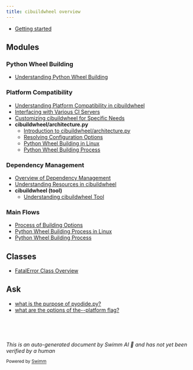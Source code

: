 ```yaml
---
title: cibuildwheel overview
---
```

- <SwmLink doc-title="Getting started">[Getting started](.swm/getting-started.958kchp6.sw.md)</SwmLink>

## Modules

### Python Wheel Building

- <SwmLink doc-title="Understanding Python Wheel Building">[Understanding Python Wheel Building](/.swm/understanding-python-wheel-building.yygu4uoc.sw.md)</SwmLink>

### Platform Compatibility

- <SwmLink doc-title="Understanding Platform Compatibility in cibuildwheel">[Understanding Platform Compatibility in cibuildwheel](/.swm/understanding-platform-compatibility-in-cibuildwheel.kl861e21.sw.md)</SwmLink>
- <SwmLink doc-title="Interfacing with Various CI Servers ">[Interfacing with Various CI Servers ](/.swm/interfacing-with-various-ci-servers.04y12vms.sw.md)</SwmLink>
- <SwmLink doc-title="Customizing cibuildwheel for Specific Needs">[Customizing cibuildwheel for Specific Needs](/.swm/customizing-cibuildwheel-for-specific-needs.kcyf7wx9.sw.md)</SwmLink>
- **cibuildwheel/architecture.py**
  - <SwmLink doc-title="Introduction to cibuildwheel/architecture.py">[Introduction to cibuildwheel/architecture.py](/.swm/introduction-to-cibuildwheelarchitecturepy.k5km3qpb.sw.md)</SwmLink>
  - <SwmLink doc-title="Resolving Configuration Options">[Resolving Configuration Options](/.swm/resolving-configuration-options.y1502297.sw.md)</SwmLink>
  - <SwmLink doc-title="Python Wheel Building in Linux">[Python Wheel Building in Linux](/.swm/python-wheel-building-in-linux.sehcepsj.sw.md)</SwmLink>
  - <SwmLink doc-title="Python Wheel Building Process">[Python Wheel Building Process](/.swm/python-wheel-building-process.8290ixjp.sw.md)</SwmLink>

### Dependency Management

- <SwmLink doc-title="Overview of Dependency Management">[Overview of Dependency Management](/.swm/overview-of-dependency-management.6830xm7v.sw.md)</SwmLink>
- <SwmLink doc-title="Understanding Resources in cibuildwheel">[Understanding Resources in cibuildwheel](/.swm/understanding-resources-in-cibuildwheel.cl4k3k0e.sw.md)</SwmLink>
- **cibuildwheel (tool)**
  - <SwmLink doc-title="Understanding cibuildwheel Tool">[Understanding cibuildwheel Tool](/.swm/understanding-cibuildwheel-tool.d6j9677h.sw.md)</SwmLink>

### Main Flows

- <SwmLink doc-title="Process of Building Options">[Process of Building Options](/.swm/process-of-building-options.r3jw3920.sw.md)</SwmLink>
- <SwmLink doc-title="Python Wheel Building Process in Linux">[Python Wheel Building Process in Linux](/.swm/python-wheel-building-process-in-linux.esibluta.sw.md)</SwmLink>
- <SwmLink doc-title="Python Wheel Building Process">[Python Wheel Building Process](/.swm/python-wheel-building-process.zm793935.sw.md)</SwmLink>

## Classes

- <SwmLink doc-title="FatalError Class Overview">[FatalError Class Overview](/.swm/fatalerror-class-overview.g3wpc.sw.md)</SwmLink>

## Ask

- <SwmLink doc-title="what is the purpose of pyodide.py?">[what is the purpose of pyodide.py?](/.swm/what-is-the-purpose-of-pyodidepy.zqtkjubt.sw.md)</SwmLink>
- <SwmLink doc-title="what are the options of the--platform flag?">[what are the options of the--platform flag?](/.swm/what-are-the-options-of-the-platform-flag.3lhckpb5.sw.md)</SwmLink>

&nbsp;

&nbsp;

*This is an auto-generated document by Swimm AI 🌊 and has not yet been verified by a human*

<SwmMeta version="3.0.0" repo-id="Z2l0aHViJTNBJTNBY2lidWlsZHdoZWVsJTNBJTNBZ2lsYWRuYXZvdA==" repo-name="cibuildwheel"><sup>Powered by [Swimm](https://app.swimm.io/)</sup></SwmMeta>
